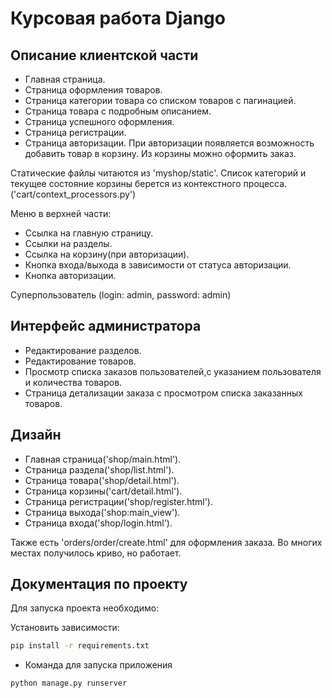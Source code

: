 # Курсовая работа Django

## Описание клиентской части

* Главная страница.
* Страница оформления товаров.
* Страница категории товара со списком товаров с пагинацией.
* Страница товара с подробным описанием.
* Страница успешного оформления.
* Страница регистрации.
* Страница авторизации.
При авторизации появляется возможность добавить товар в корзину. Из корзины можно оформить заказ.

Статические файлы читаются из 'myshop/static'.
Список категорий и текущее состояние корзины берется из контекстного процесса. ('cart/context_processors.py')

Меню в верхней части:

* Ссылка на главную страницу.
* Ссылки на разделы.
* Ссылка на корзину(при авторизации).
* Кнопка входа/выхода в зависимости от статуса авторизации.
* Кнопка авторизации.

Суперпользователь (login: admin, password: admin)


## Интерфейс администратора

* Редактирование разделов.
* Редактирование товаров.
* Просмотр списка заказов пользователей,с указанием пользователя и количества товаров.
* Страница детализации заказа с просмотром списка заказанных товаров.

## Дизайн


* Главная страница('shop/main.html').
* Страница раздела('shop/list.html').
* Страница товара('shop/detail.html').
* Страница корзины('cart/detail.html').
* Страница регистрации('shop/register.html').
* Страница выхода('shop:main_view').
* Страница входа('shop/login.html').

Также есть 'orders/order/create.html' для оформления заказа.
Во многих местах получилось криво, но работает.

## Документация по проекту

Для запуска проекта необходимо:

Установить зависимости:
```bash
pip install -r requirements.txt
```

* Команда для запуска приложения
```bash
python manage.py runserver
```

